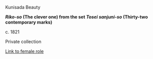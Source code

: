 Kunisada Beauty

**_Riko-so_ (The clever one) from the set _Tosei sanjuni-so_ (Thirty-two contemporary marks)**

c. 1821

Private collection

[Link to female role](/themes/fan-prints-two)

